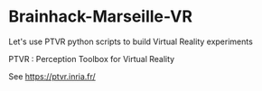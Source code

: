 # Brainhack-Marseille-VR
Let's use PTVR python scripts to build Virtual Reality experiments

PTVR : Perception Toolbox for Virtual Reality

See https://ptvr.inria.fr/

